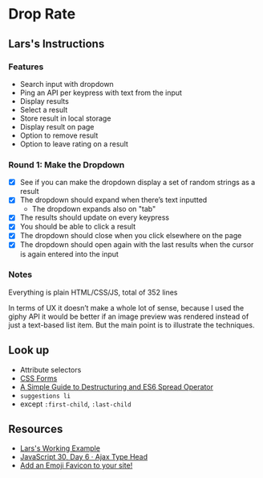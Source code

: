 # Drop Rate

## Lars's Instructions

### Features

- Search input with dropdown
- Ping an API per keypress with text from the input
- Display results
- Select a result
- Store result in local storage
- Display result on page
- Option to remove result
- Option to leave rating on a result

### Round 1: Make the Dropdown

- [x] See if you can make the dropdown display a set of random strings as a result
- [x] The dropdown should expand when there’s text inputted
  - The dropdown expands also on "tab"
- [x] The results should update on every keypress
- [x] You should be able to click a result
- [x] The dropdown should close when you click elsewhere on the page
- [x] The dropdown should open again with the last results when the cursor is again entered into the input

### Notes

Everything is plain HTML/CSS/JS, total of 352 lines

In terms of UX it doesn’t make a whole lot of sense, because I used the giphy API it would be better if an image preview was rendered instead of just a text-based list item. But the main point is to illustrate the techniques.

## Look up

- Attribute selectors
- [CSS Forms](https://www.w3schools.com/css/css_form.asp)
- [A Simple Guide to Destructuring and ES6 Spread Operator](https://codeburst.io/a-simple-guide-to-destructuring-and-es6-spread-operator-e02212af5831)
- `suggestions li`
- except `:first-child`, `:last-child`

## Resources

- [Lars's Working Example](https://datene.github.io/droprate/index.html)
- [JavaScript 30, Day 6 · Ajax Type Head](https://javascript30.com/)
- [Add an Emoji Favicon to your site!](https://dev.to/pickleat/add-an-emoji-favicon-to-your-site-co2)